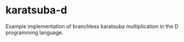 # karatsuba-d
Example implementation of branchless karatsuba multiplication in the D programming language.
